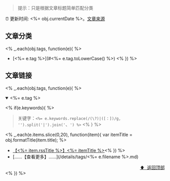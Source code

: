 > 提示：只是根据文章标题简单匹配分类

:alarm_clock: 更新时间: <%= obj.currentDate %>。[文章来源](/README.md)

## 文章分类
<% _.each(obj.tags, function(e){ %>
- [<%= e.tag %>](#<%= e.tag.toLowerCase() %>) <% }) %>

## 文章链接
<% _.each(obj.tags, function(e){ %>
<details open>
<summary id="<%= e.tag.toLowerCase() %>">
 <%= e.tag %>
</summary>
<p></p>

<% if(e.keywords){ %>
> 关键字：`<%= e.keywords.replace(/(\?)|([：])/g, '').split('|').join('`、`') %>`
<% } %>

<% _.each(e.items.slice(0,20), function(item){ var itemTitle = obj.formatTitle(item.title); %>
- [【<%= item.rssTitle %>】<%= itemTitle %>](<%= item.link %>)<% }) %>
- [......【查看更多】......](/details/tags/<%= e.filename %>.md)

<div align="right"><a href="#文章分类">⬆ &nbsp;返回顶部</a></div>
</details>
<% }) %>

